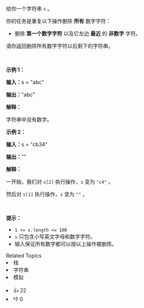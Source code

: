 <p>给你一个字符串&nbsp;<code>s</code>&nbsp;。</p>

<p>你的任务是重复以下操作删除 <strong>所有</strong>&nbsp;数字字符：</p>

<ul> 
 <li>删除 <strong>第一个数字字符</strong>&nbsp;以及它左边 <strong>最近</strong>&nbsp;的 <strong>非数字</strong>&nbsp;字符。</li> 
</ul>

<p>请你返回删除所有数字字符以后剩下的字符串。</p>

<p>&nbsp;</p>

<p><strong class="example">示例 1：</strong></p>

<div class="example-block"> 
 <p><span class="example-io"><b>输入：</b>s = "abc"</span></p> 
</div>

<p><span class="example-io"><b>输出：</b>"abc"</span></p>

<p><strong>解释：</strong></p>

<p>字符串中没有数字。
 <!-- notionvc: ff07e34f-b1d6-41fb-9f83-5d0ba3c1ecde --></p>

<p><strong class="example">示例 2：</strong></p>

<div class="example-block"> 
 <p><span class="example-io"><b>输入：</b>s = "cb34"</span></p> 
</div>

<p><span class="example-io"><b>输出：</b>""</span></p>

<p><b>解释：</b></p>

<p>一开始，我们对&nbsp;<code>s[2]</code>&nbsp;执行操作，<code>s</code>&nbsp;变为&nbsp;<code>"c4"</code>&nbsp;。</p>

<p>然后对&nbsp;<code>s[1]</code>&nbsp;执行操作，<code>s</code>&nbsp;变为&nbsp;<code>""</code>&nbsp;。</p>

<p>&nbsp;</p>

<p><strong>提示：</strong></p>

<ul> 
 <li><code>1 &lt;= s.length &lt;= 100</code></li> 
 <li><code>s</code>&nbsp;只包含小写英文字母和数字字符。</li> 
 <li>输入保证所有数字都可以按以上操作被删除。</li> 
</ul>

<div><div>Related Topics</div><div><li>栈</li><li>字符串</li><li>模拟</li></div></div><br><div><li>👍 22</li><li>👎 0</li></div>
